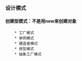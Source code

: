 ### 设计模式
#### 创建型模式：不是用new来创建对象
        * 工厂模式
        * 单例模式
        * 建造者模式
        * 原型模式
        * 抽象工厂模式
#### 

